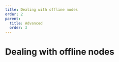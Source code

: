 ```yaml
---
title: Dealing with offline nodes
order: 2
parent:
  title: Advanced
  order: 3
---
```


# Dealing with offline nodes
